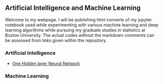 ## Artificial Intelligence and Machine Learning 

Welcome to my webpage. I will be publishing html converts of my jupyter notebook used while experimenting with various machine learning and deep learning algorithms while pursuing my graduate studies in statistics at Boston University. The actual codes without the markdown comments can be assessed from links given within the repository. 

### Artificial Intelligence 

- <a href="untitled.html">One Hidden layer Neural Network</a>

### Machine Learning 

